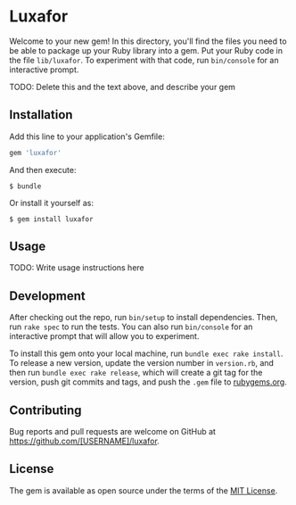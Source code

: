 # Luxafor

Welcome to your new gem! In this directory, you'll find the files you need to be able to package up your Ruby library into a gem. Put your Ruby code in the file `lib/luxafor`. To experiment with that code, run `bin/console` for an interactive prompt.

TODO: Delete this and the text above, and describe your gem

## Installation

Add this line to your application's Gemfile:

```ruby
gem 'luxafor'
```

And then execute:

    $ bundle

Or install it yourself as:

    $ gem install luxafor

## Usage

TODO: Write usage instructions here

## Development

After checking out the repo, run `bin/setup` to install dependencies. Then, run `rake spec` to run the tests. You can also run `bin/console` for an interactive prompt that will allow you to experiment.

To install this gem onto your local machine, run `bundle exec rake install`. To release a new version, update the version number in `version.rb`, and then run `bundle exec rake release`, which will create a git tag for the version, push git commits and tags, and push the `.gem` file to [rubygems.org](https://rubygems.org).

## Contributing

Bug reports and pull requests are welcome on GitHub at https://github.com/[USERNAME]/luxafor.

## License

The gem is available as open source under the terms of the [MIT License](https://opensource.org/licenses/MIT).
